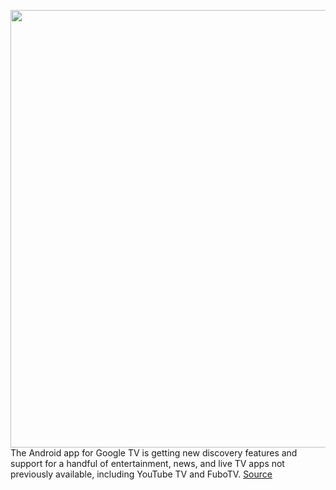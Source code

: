 <img src='https://cdn.vox-cdn.com/thumbor/CP82qpZ8pgxPi0-dwmMPfGiS6xo=/0x0:1008x2048/1200x800/filters:focal(414x596:574x756)/cdn.vox-cdn.com/uploads/chorus_image/image/69639205/1._GTV_Mobile__For_You___NEW_.0.png' width='700px' /><br/>
The Android app for Google TV is getting new discovery features and support for a handful of entertainment, news, and live TV apps not previously available, including YouTube TV and FuboTV.
<a href='https://www.theverge.com/2021/7/27/22595046/google-tv-android-rotten-tomatoes-new-features'> Source <a/>